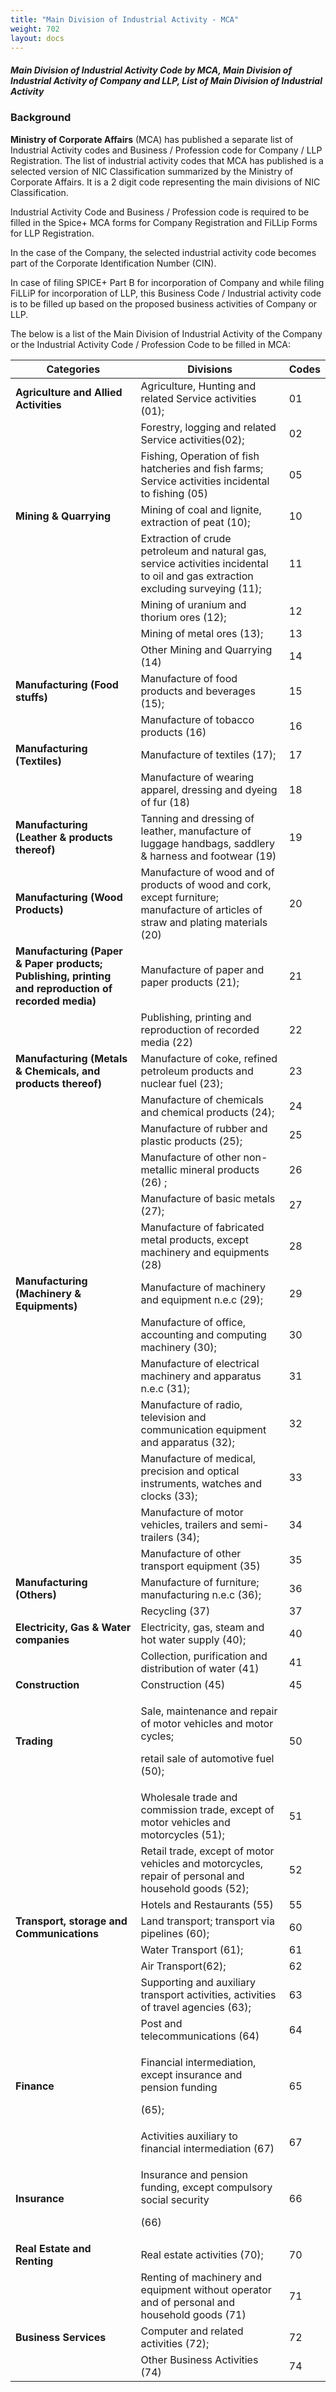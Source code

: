 ```yaml
---
title: "Main Division of Industrial Activity - MCA"
weight: 702
layout: docs
---
```


##### Main Division of Industrial Activity Code by MCA, Main Division of Industrial Activity of Company and LLP, List of Main Division of Industrial Activity

### Background

**Ministry of Corporate Affairs** (MCA) has published a separate list of Industrial Activity codes and Business / Profession code for Company / LLP Registration. The list of industrial activity codes that MCA has published is a selected version of NIC Classification summarized by the Ministry of Corporate Affairs. It is a 2 digit code representing the main divisions of NIC Classification.

Industrial Activity Code and Business / Profession code is required to be filled in the Spice+ MCA forms for Company Registration and FiLLip Forms for LLP Registration.&#x20;

In the case of the Company, the selected industrial activity code becomes part of the Corporate Identification Number (CIN).

In case of filing SPICE+ Part B for incorporation of Company and while filing FiLLiP for incorporation of LLP, this Business Code / Industrial activity code is to be filled up based on the proposed business activities of Company or LLP.

The below is a list of the Main Division of Industrial Activity of the Company or the Industrial Activity Code / Profession Code to be filled in MCA:

| **Categories**                                                                                      | **Divisions**                                                                                                                       | **Codes** |
| --------------------------------------------------------------------------------------------------- | ----------------------------------------------------------------------------------------------------------------------------------- | --------- |
| **Agriculture and Allied Activities**                                                               | Agriculture, Hunting and related Service activities (01);                                                                           | 01        |
|                                                                                                     | Forestry, logging and related Service activities(02);                                                                               | 02        |
|                                                                                                     | Fishing, Operation of fish hatcheries and fish farms; Service activities incidental to fishing (05)                                 | 05        |
| **Mining & Quarrying**                                                                              | Mining of coal and lignite, extraction of peat (10);                                                                                | 10        |
|                                                                                                     | Extraction of crude petroleum and natural gas, service activities incidental to oil and gas extraction excluding surveying (11);    | 11        |
|                                                                                                     | Mining of uranium and thorium ores (12);                                                                                            | 12        |
|                                                                                                     | Mining of metal ores (13);                                                                                                          | 13        |
|                                                                                                     | Other Mining and Quarrying (14)                                                                                                     | 14        |
| **Manufacturing (Food stuffs)**                                                                     | Manufacture of food products and beverages (15);                                                                                    | 15        |
|                                                                                                     | Manufacture of tobacco products (16)                                                                                                | 16        |
| **Manufacturing (Textiles)**                                                                        | Manufacture of textiles (17);                                                                                                       | 17        |
|                                                                                                     | Manufacture of wearing apparel, dressing and dyeing of fur (18)                                                                     | 18        |
| **Manufacturing (Leather & products thereof)**                                                      | Tanning and dressing of leather, manufacture of luggage handbags, saddlery & harness and footwear (19)                              | 19        |
| **Manufacturing (Wood Products)**                                                                   | Manufacture of wood and of products of wood and cork, except furniture; manufacture of articles of straw and plating materials (20) | 20        |
| **Manufacturing (Paper & Paper products; Publishing, printing and reproduction of recorded media)** | Manufacture of paper and paper products (21);                                                                                       | 21        |
|                                                                                                     | Publishing, printing and reproduction of recorded media (22)                                                                        | 22        |
| **Manufacturing (Metals & Chemicals, and products thereof)**                                        | Manufacture of coke, refined petroleum products and nuclear fuel (23);                                                              | 23        |
|                                                                                                     | Manufacture of chemicals and chemical products (24);                                                                                | 24        |
|                                                                                                     | Manufacture of rubber and plastic products (25);                                                                                    | 25        |
|                                                                                                     | Manufacture of other non-metallic mineral products (26) ;                                                                           | 26        |
|                                                                                                     | Manufacture of basic metals (27);                                                                                                   | 27        |
|                                                                                                     | Manufacture of fabricated metal products, except machinery and equipments (28)                                                      | 28        |
| **Manufacturing (Machinery & Equipments)**                                                          | Manufacture of machinery and equipment n.e.c (29);                                                                                  | 29        |
|                                                                                                     | Manufacture of office, accounting and computing machinery (30);                                                                     | 30        |
|                                                                                                     | Manufacture of electrical machinery and apparatus n.e.c (31);                                                                       | 31        |
|                                                                                                     | Manufacture of radio, television and communication equipment and apparatus (32);                                                    | 32        |
|                                                                                                     | Manufacture of medical, precision and optical instruments, watches and clocks (33);                                                 | 33        |
|                                                                                                     | Manufacture of motor vehicles, trailers and semi-trailers (34);                                                                     | 34        |
|                                                                                                     | Manufacture of other transport equipment (35)                                                                                       | 35        |
| **Manufacturing (Others)**                                                                          | Manufacture of furniture; manufacturing n.e.c (36);                                                                                 | 36        |
|                                                                                                     | Recycling (37)                                                                                                                      | 37        |
| **Electricity, Gas & Water companies**                                                              | Electricity, gas, steam and hot water supply (40);                                                                                  | 40        |
|                                                                                                     | Collection, purification and distribution of water (41)                                                                             | 41        |
| **Construction**                                                                                    | Construction (45)                                                                                                                   | 45        |
| **Trading**                                                                                         | <p>Sale, maintenance and repair of motor vehicles and motor cycles;</p><p>retail sale of automotive fuel (50);</p>                  | 50        |
|                                                                                                     | Wholesale trade and commission trade, except of motor vehicles and motorcycles (51);                                                | 51        |
|                                                                                                     | Retail trade, except of motor vehicles and motorcycles, repair of personal and household goods (52);                                | 52        |
|                                                                                                     | Hotels and Restaurants (55)                                                                                                         | 55        |
| **Transport, storage and Communications**                                                           | Land transport; transport via pipelines (60);                                                                                       | 60        |
|                                                                                                     | Water Transport (61);                                                                                                               | 61        |
|                                                                                                     | Air Transport(62);                                                                                                                  | 62        |
|                                                                                                     | Supporting and auxiliary transport activities, activities of travel agencies (63);                                                  | 63        |
|                                                                                                     | Post and telecommunications (64)                                                                                                    | 64        |
| **Finance**                                                                                         | <p>Financial intermediation, except insurance and pension funding</p><p>(65);</p>                                                   | 65        |
|                                                                                                     | Activities auxiliary to financial intermediation (67)                                                                               | 67        |
| **Insurance**                                                                                       | <p>Insurance and pension funding, except compulsory social security</p><p>(66)</p>                                                  | 66        |
| **Real Estate and Renting**                                                                         | Real estate activities (70);                                                                                                        | 70        |
|                                                                                                     | Renting of machinery and equipment without operator and of personal and household goods (71)                                        | 71        |
| **Business Services**                                                                               | Computer and related activities (72);                                                                                               | 72        |
|                                                                                                     | Other Business Activities (74)                                                                                                      | 74        |
